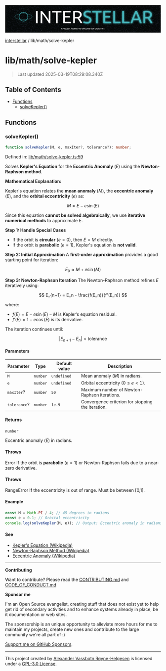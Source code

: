 <div><img alt="SPECCER logo" src="https://raw.githubusercontent.com/phun-ky/interstellar/main/public/interstellar-header.png" style="max-height:120px;"/></div>

[interstellar](../../README.md) / lib/math/solve-kepler

# lib/math/solve-kepler

> Last updated 2025-03-19T08:29:08.340Z

## Table of Contents

- [Functions](#functions)
  - [solveKepler()](#solvekepler)

## Functions

### solveKepler()

```ts
function solveKepler(M, e, maxIter?, tolerance?): number;
```

Defined in:
[lib/math/solve-kepler.ts:59](https://github.com/phun-ky/interstellar/blob/main/src/lib/math/solve-kepler.ts#L59)

Solves **Kepler's Equation** for the **Eccentric Anomaly** ($E$) using the
**Newton-Raphson method**.

**Mathematical Explanation:**

Kepler's equation relates the **mean anomaly** ($M$), the **eccentric anomaly**
($E$), and the **orbital eccentricity** ($e$) as:

$$
M = E - e \sin(E)
$$

Since this equation **cannot be solved algebraically**, we use **iterative
numerical methods** to approximate $E$.

**Step 1: Handle Special Cases**

- If the orbit is **circular** ($e = 0$), then $E = M$ directly.
- If the orbit is **parabolic** ($e = 1$), Kepler's equation is **not valid**.

**Step 2: Initial Approximation** A **first-order approximation** provides a
good starting point for iteration:

$$
E_0 \approx M + e \sin(M)
$$

**Step 3: Newton-Raphson Iteration** The Newton-Raphson method refines $E$
iteratively using:

$$
E_{n+1} = E_n - \frac{f(E_n)}{f'(E_n)}
$$

where:

- $f(E) = E - e \sin(E) - M$ is Kepler’s equation residual.
- $f'(E) = 1 - e \cos(E)$ is its derivative.

The iteration continues until:

$$
|E_{n+1} - E_n| < \text{tolerance}
$$

#### Parameters

| Parameter    | Type     | Default value | Description                                       |
| ------------ | -------- | ------------- | ------------------------------------------------- |
| `M`          | `number` | `undefined`   | Mean anomaly ($M$) in radians.                    |
| `e`          | `number` | `undefined`   | Orbital eccentricity ($0 \leq e < 1$).            |
| `maxIter`?   | `number` | `50`          | Maximum number of Newton-Raphson iterations.      |
| `tolerance`? | `number` | `1e-9`        | Convergence criterion for stopping the iteration. |

#### Returns

`number`

Eccentric anomaly ($E$) in radians.

#### Throws

Error If the orbit is **parabolic** ($e = 1$) or Newton-Raphson fails due to a
near-zero derivative.

#### Throws

RangeError If the eccentricity is out of range. Must be between \[0,1].

#### Example

```ts
const M = Math.PI / 4; // 45 degrees in radians
const e = 0.1; // Orbital eccentricity
console.log(solveKepler(M, e)); // Output: Eccentric anomaly in radians
```

#### See

- [Kepler's Equation (Wikipedia)](https://en.wikipedia.org/wiki/Kepler%27s_equation)
- [Newton-Raphson Method (Wikipedia)](https://en.wikipedia.org/wiki/Newton%27s_method)
- [Eccentric Anomaly (Wikipedia)](https://en.wikipedia.org/wiki/Mean_anomaly#Eccentric_anomaly)

---

**Contributing**

Want to contribute? Please read the
[CONTRIBUTING.md](https://github.com/phun-ky/interstellar/blob/main/CONTRIBUTING.md)
and
[CODE_OF_CONDUCT.md](https://github.com/phun-ky/interstellar/blob/main/CODE_OF_CONDUCT.md)

**Sponsor me**

I'm an Open Source evangelist, creating stuff that does not exist yet to help
get rid of secondary activities and to enhance systems already in place, be it
documentation or web sites.

The sponsorship is an unique opportunity to alleviate more hours for me to
maintain my projects, create new ones and contribute to the large community
we're all part of :)

[Support me on GitHub Sponsors](https://github.com/sponsors/phun-ky).

---

This project created by [Alexander Vassbotn Røyne-Helgesen](http://phun-ky.net)
is licensed under a
[GPL-3.0 License](https://choosealicense.com/licenses/gpl-3.0/).
